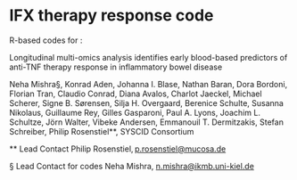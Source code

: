 # IFX therapy response code

R-based codes for :

Longitudinal multi-omics analysis identifies early blood-based predictors of anti-TNF therapy response in inflammatory bowel disease 

Neha Mishra§, Konrad Aden, Johanna I. Blase, Nathan Baran, Dora Bordoni, Florian Tran, Claudio Conrad, Diana Avalos, Charlot Jaeckel, Michael Scherer, Signe B. Sørensen, Silja H. Overgaard, Berenice Schulte, Susanna Nikolaus, Guillaume Rey, Gilles Gasparoni, Paul A. Lyons, Joachim L. Schultze, Jörn Walter, Vibeke Andersen, Emmanouil T. Dermitzakis, Stefan Schreiber, Philip Rosenstiel**, SYSCID Consortium 

** Lead Contact Philip Rosenstiel, p.rosenstiel@mucosa.de

§ Lead Contact for codes Neha Mishra, n.mishra@ikmb.uni-kiel.de

